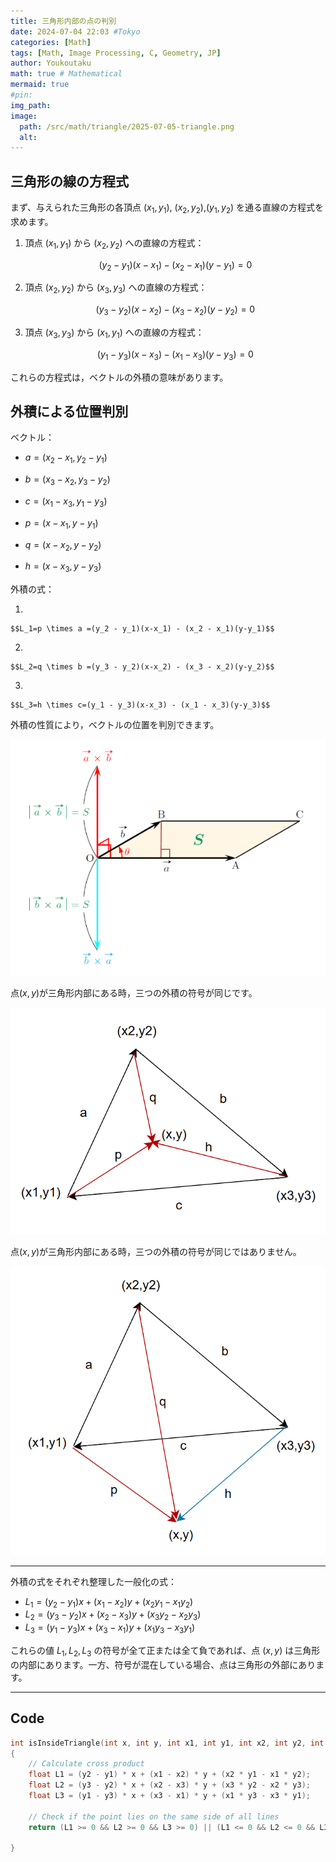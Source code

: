 ```yaml
---
title: 三角形内部の点の判別
date: 2024-07-04 22:03 #Tokyo
categories: [Math]
tags: [Math, Image Processing, C, Geometry, JP]
author: Youkoutaku
math: true # Mathematical
mermaid: true
#pin:
img_path:
image:
  path: /src/math/triangle/2025-07-05-triangle.png
  alt:
---
```


## 三角形の線の方程式
まず、与えられた三角形の各頂点 $(x_1, y_1)$, $(x_2,y_2)$,$(y_1,y_2)$ を通る直線の方程式を求めます。

1. 頂点 $(x_1, y_1)$ から $(x_2, y_2)$ への直線の方程式：
    
    $$(y_2 - y_1)(x-x_1) - (x_2 - x_1)(y-y_1)=0$$
    
2. 頂点 $(x_2, y_2)$ から $(x_3, y_3)$ への直線の方程式：
    
    $$(y_3 - y_2)(x-x_2) - (x_3 - x_2)(y-y_2)=0$$
    
3. 頂点 $(x_3, y_3)$ から $(x_1, y_1)$ への直線の方程式：
    
    $$(y_1 - y_3)(x-x_3) - (x_1 - x_3)(y-y_3) =0$$

これらの方程式は，ベクトルの外積の意味があります。

## 外積による位置判別
ベクトル：

- $a=(x_2 - x_1, y_2 - y_1)$

- $b=(x_3 - x_2, y_3 - y_2)$

- $c=(x_1 - x_3, y_1 - y_3)$

- $p=(x - x_1, y - y_1)$

- $q=(x - x_2, y - y_2)$

- $h=(x - x_3, y - y_3)$

外積の式：

1. 
	
	$$L_1=p \times a =(y_2 - y_1)(x-x_1) - (x_2 - x_1)(y-y_1)$$
    
2. 
    
    $$L_2=q \times b =(y_3 - y_2)(x-x_2) - (x_3 - x_2)(y-y_2)$$
    
3. 
    
    $$L_3=h \times c=(y_1 - y_3)(x-x_3) - (x_1 - x_3)(y-y_3)$$
    

外積の性質により，ベクトルの位置を判別できます。

![](/src/math/triangle/2025-07-05-triangle3.png)

点$(x,y)$が三角形内部にある時，三つの外積の符号が同じです。

![](/src/math/triangle/2025-07-05-triangle.png)

点$(x,y)$が三角形内部にある時，三つの外積の符号が同じではありません。

![](/src/math/triangle/2025-07-05-triangle2.png)

---

外積の式をそれぞれ整理した一般化の式：

- $L_1 = (y_2 - y_1)x + (x_1 - x_2)y + (x_2 y_1 - x_1 y_2)$
- $L_2 = (y_3 - y_2)x + (x_2 - x_3)y + (x_3 y_2 - x_2 y_3)$
- $L_3 = (y_1 - y_3)x + (x_3 - x_1)y + (x_1 y_3 - x_3 y_1)$

これらの値 $L_1, L_2, L_3$ の符号が全て正または全て負であれば、点 $(x,y)$ は三角形の内部にあります。一方、符号が混在している場合、点は三角形の外部にあります。

---

## Code
```c
int isInsideTriangle(int x, int y, int x1, int y1, int x2, int y2, int x3, int y3)
{
    // Calculate cross product
    float L1 = (y2 - y1) * x + (x1 - x2) * y + (x2 * y1 - x1 * y2);
    float L2 = (y3 - y2) * x + (x2 - x3) * y + (x3 * y2 - x2 * y3);
    float L3 = (y1 - y3) * x + (x3 - x1) * y + (x1 * y3 - x3 * y1);

    // Check if the point lies on the same side of all lines
    return (L1 >= 0 && L2 >= 0 && L3 >= 0) || (L1 <= 0 && L2 <= 0 && L3 <= 0);

}
```
